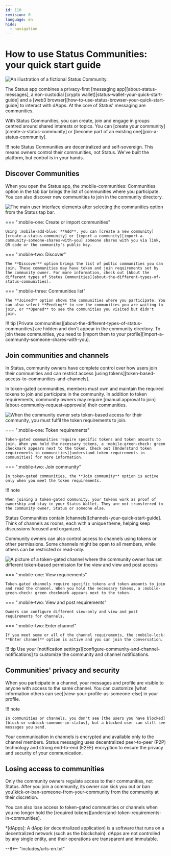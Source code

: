 ```yaml
---
id: 110
revision: 0
language: en
hide:
  - navigation
---
```


# How to use Status Communities: your quick start guide

![An illustration of a fictional Status Community.](./how-to-use-status-communities-your-quick-start-guide/110-0-1.png)

The Status app combines a privacy-first [messaging app][about-status-messages], a non-custodial [crypto wallet][status-wallet-your-quick-start-guide] and a [web3 browser][how-to-use-status-browser-your-quick-start-guide] to interact with dApps. At the core of Status' messaging are communities.

With Status Communities, you can create, join and engage in groups centred around shared interests or topics. You can [create your community][create-a-status-community] or [become part of an existing one][join-a-status-community].

!!! note
    Status Communities are decentralized and self-sovereign. This means owners control their communities, not Status. We've built the platform, but control is in your hands.

## Discover Communities

When you open the Status app, the :mobile-communities: Communities option in the tab bar brings the list of communities where you participate. You can also discover new communities to join in the community directory. 

![The main user interface elements after selecting the communities option from the Status tap bar.](./how-to-use-status-communities-your-quick-start-guide/110-0-2.png)

=== ":mobile-one: Create or import communities"

    Using :mobile-add-blue: **Add**, you can [create a new community][create-a-status-community] or [import a community][import-a-community-someone-shares-with-you] someone shares with you via link, QR code or the community's public key.

=== ":mobile-two: Discover"

    The **Discover** option brings the list of public communities you can join. These communities may have token and join requirements set by the community owner. For more information, check out [About the different types of Status Communities][about-the-different-types-of-status-communities].

=== ":mobile-three: Communities list"

    The **Joined** option shows the communities where you participate. You can also select **Pending** to see the communities you are waiting to join, or **Opened** to see the communities you visited but didn't join.

!!! tip
    [Private communities][about-the-different-types-of-status-communities] are hidden and don't appear in the community directory. To join these communities, you need to [import them to your profile][import-a-community-someone-shares-with-you].

## Join communities and channels

In Status, community owners have complete control over how users join their communities and can restrict access [using tokens][token-based-access-to-communities-and-channels].

In token-gated communities, members must own and maintain the required tokens to join and participate in the community. In addition to token requirements, community owners may require [manual approval to join][about-community-request-approvals] their communities.

![When the community owner sets token-based access for their community, you must fulfil the token requirements to join.](./how-to-use-status-communities-your-quick-start-guide/110-0-3.png)

=== ":mobile-one: Token requirements"

    Token-gated communities require specific tokens and token amounts to join. When you hold the necessary tokens, a :mobile-green-check: green checkmark appears next to the token. Check out [Understand token requirements in communities][understand-token-requirements-in-communities] for more information.

=== ":mobile-two: Join community"

    In token-gated communities, the **Join community** option is active only when you meet the token requirements.

!!! note

    When joining a token-gated community, your tokens work as proof of ownership and stay in your Status Wallet. They are not transferred to the community owner, Status or someone else.

Status Communities contain [channels][channels-your-quick-start-guide]. Think of channels as rooms, each with a unique theme, helping keep discussions focused and organized.

Community owners can also control access to channels using tokens or other permissions. Some channels might be open to all members, while others can be restricted or read-only.

![A picture of a token-gated channel where the community owner has set different token-based permission for the view and view and post access](./how-to-use-status-communities-your-quick-start-guide/110-0-4.png)

=== ":mobile-one: View requirements"

    Token-gated channels require specific tokens and token amounts to join and read the channel. When you hold the necessary tokens, a :mobile-green-check: green checkmark appears next to the token.

=== ":mobile-two: View and post requirements"

    Owners can configure different view-only and view and post requirements for channels. 

=== ":mobile-two: Enter channel"

    If you meet some or all of the channel requirements, the :mobile-lock: **Enter channel** option is active and you can join the conversation.

!!! tip
    Use your [notification settings][configure-community-and-channel-notifications] to customize the community and channel notifications.

## Communities' privacy and security

When you participate in a channel, your messages and profile are visible to anyone with access to the same channel. You can customize [what information others can see][view-your-profile-as-someone-else] in your profile.

!!! note

    In communities or channels, you don't see [the users you have blocked][block-or-unblock-someone-in-status], but a blocked user can still see messages you send.

Your communication in channels is encrypted and available only to the channel members. Status messaging uses decentralized peer-to-peer (P2P) technology and strong end-to-end (E2EE) encryption to ensure the privacy and security of your communication.

## Losing access to communities

Only the community owners regulate access to their communities, not Status. After you join a community, its owner can kick you out or ban you]kick-or-ban-someone-from-your-community from the community at their discretion.

You can also lose access to token-gated communities or channels when you no longer hold the [required tokens][understand-token-requirements-in-communities].

*[dApps]: A dApp (or decentralized application) is a software that runs on a decentralized network (such as the blockchain). dApps are not controlled by any single entity, and their operations are transparent and immutable.

--8<-- "includes/urls-en.txt"
